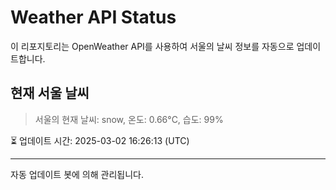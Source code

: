 
# Weather API Status

이 리포지토리는 OpenWeather API를 사용하여 서울의 날씨 정보를 자동으로 업데이트합니다.

## 현재 서울 날씨
> 서울의 현재 날씨: snow, 온도: 0.66°C, 습도: 99%

⏳ 업데이트 시간: 2025-03-02 16:26:13 (UTC)

---
자동 업데이트 봇에 의해 관리됩니다.
